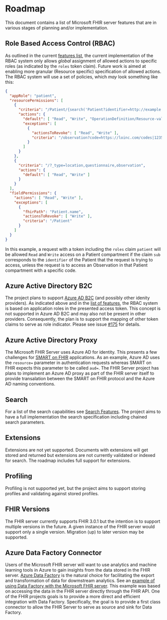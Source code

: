 # Roadmap
This document contains a list of Microsoft FHIR server features that are in various stages of planning and/or implementation.

## Role Based Access Control (RBAC)
As outlined in the current [features list](Features.md), the current implementation of the RBAC system only allows *global* assignment of allowed actions to specific roles (as indicated by the `roles` token claim). Future work is aimed at enabling more granular (Resource specific) specification of allowed actions. The RBAC system will use a set of policies, which *may* look something like this:

```json
{
  "appRole": "patient",
  "resourcePermissions": [
    {
      "criteria": "/Patient/{search('Patient?identifier=http://example.com/aad|{claims('sub')}', 'id', 3600)}/*",
      "actions": {
        "default": [ "Read", "Write", "OperationDefinition/Resource-validate" ],
        "exceptions": [
          {
            "actionsToRevoke": [ "Read", "Write" ],
            "criteria": "/observation?code=https://loinc.com/codes|1235"
          }
        ]
      }
    },
    {
      "criteria": "/?_type=location,questionnaire,observation",
      "actions": {
        "default": [ "Read", "Write" ]
      }
    }
  ],
  "fieldPermissions": {
    "actions": [ "Read", "Write" ],
    "exceptions": [
      {
        "fhirPath": "Patient.name",
        "actionsToRevoke": [ "Write" ],
        "criteria": "/Patient"
      }
    ]
  }
}
```
In this example, a request with a token including the `roles` claim `patient` will be allowed `Read` and `Write` access on a Patient compartment if the claim `sub` corresponds to the `identifier` of the Patient that the request is trying to access, unless the request is to access an Observation in that Patient compartment with a specific code.

## Azure Active Directory B2C
The project plans to support [Azure AD B2C](https://azure.microsoft.com/en-us/services/active-directory-b2c/) (and possibly other idenity providers). As indicated above and in the [list of features](Features.md), the RBAC system is based on application roles in the presented access token. This concept is not supported in Azure AD B2C and may also not be present in other providers. Consequently, the plan is to support the mapping of other token claims to serve as role indicator. Please see issue [#175](https://github.com/Microsoft/fhir-server/issues/175) for details.

## Azure Active Directory Proxy
The Microsoft FHIR Server uses Azure AD for identity. This presents a few challenges for [SMART on FHIR](http://docs.smarthealthit.org/) applications. As an example, Azure AD uses the `resource=` parameter in authentication requests whereas SMART on FHIR expects this parameter to be called `aud=`. The FHIR Server project has plans to implement an Azure AD proxy as part of the FHIR server itself to provide transalation between the SMART on FHIR protocol and the Azure AD naming conventions.   

## Search 
For a list of the search capabilities see [Search Features](Features.md#Search). The project aims to have a full implementation the search specification including chained search parameters. 

## Extensions
Extensions are not yet supported. Documents with extensions will get stored and returned but extensions are not currently validated or indexed for search. The roadmap includes full support for extensions. 

## Profiling
Profiling is not supported yet, but the project aims to support storing profiles and validating against stored profiles.

## FHIR Versions
The FHIR server currently supports FHIR 3.0.1 but the intention is to support multiple versions in the future. A given instance of the FHIR server would support only a single version. Migration (up) to later version may be supported. 

## Azure Data Factory Connector
Users of the Microsoft FHIR server will want to use analytics and machine learning tools in Azure to gain insights from the data stored in the FHIR server. [Azure Data Factory](https://azure.microsoft.com/en-us/services/data-factory/) is the natural choice for facilitating the export and transformation of data for dowmstream analytics. See an [example of using Data Factory with the Microsoft FHIR server](https://github.com/hansenms/FhirDemo). This example was based on accessing the data in the FHIR server directly through the FHIR API. One of the FHIR projects goals is to provide a more direct and efficient integration with Data Factory. Specifically, the goal is to provide a first class connector to allow the FHIR Server to serve as source and sink for Data Factory.  